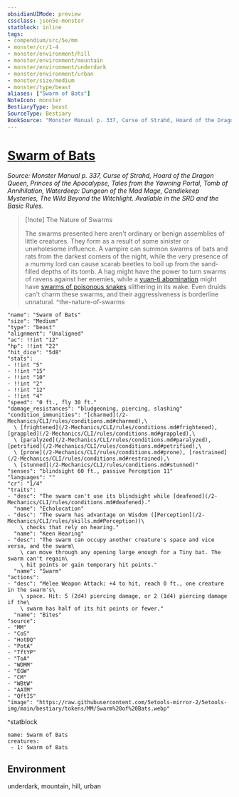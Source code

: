 ```yaml
---
obsidianUIMode: preview
cssclass: json5e-monster
statblock: inline
tags:
- compendium/src/5e/mm
- monster/cr/1-4
- monster/environment/hill
- monster/environment/mountain
- monster/environment/underdark
- monster/environment/urban
- monster/size/medium
- monster/type/beast
aliases: ["Swarm of Bats"]
NoteIcon: monster
BestiaryType: beast
SourceType: Bestiary
BookSource: "Monster Manual p. 337, Curse of Strahd, Hoard of the Dragon Queen, Princes of the Apocalypse, Tales from the Yawning Portal, Tomb of Annihilation, Waterdeep: Dungeon of the Mad Mage, Candlekeep Mysteries, The Wild Beyond the Witchlight. Available in the SRD and the Basic Rules."
---
```

# [Swarm of Bats](2-Mechanics/CLI/bestiary/beast/swarm-of-bats.md)
*Source: Monster Manual p. 337, Curse of Strahd, Hoard of the Dragon Queen, Princes of the Apocalypse, Tales from the Yawning Portal, Tomb of Annihilation, Waterdeep: Dungeon of the Mad Mage, Candlekeep Mysteries, The Wild Beyond the Witchlight. Available in the SRD and the Basic Rules.*  

> [!note] The Nature of Swarms
> 
> The swarms presented here aren't ordinary or benign assemblies of little creatures. They form as a result of some sinister or unwholesome influence. A vampire can summon swarms of bats and rats from the darkest corners of the night, while the very presence of a mummy lord can cause scarab beetles to boil up from the sand-filled depths of its tomb. A hag might have the power to turn swarms of ravens against her enemies, while a [yuan-ti abomination](/2-Mechanics/CLI/bestiary/monstrosity/yuan-ti-abomination.md) might have [swarms of poisonous snakes](/2-Mechanics/CLI/bestiary/beast/swarm-of-poisonous-snakes.md) slithering in its wake. Even druids can't charm these swarms, and their aggressiveness is borderline unnatural.
^the-nature-of-swarms

```statblock
"name": "Swarm of Bats"
"size": "Medium"
"type": "beast"
"alignment": "Unaligned"
"ac": !!int "12"
"hp": !!int "22"
"hit_dice": "5d8"
"stats":
- !!int "5"
- !!int "15"
- !!int "10"
- !!int "2"
- !!int "12"
- !!int "4"
"speed": "0 ft., fly 30 ft."
"damage_resistances": "bludgeoning, piercing, slashing"
"condition_immunities": "[charmed](/2-Mechanics/CLI/rules/conditions.md#charmed),\
  \ [frightened](/2-Mechanics/CLI/rules/conditions.md#frightened), [grappled](/2-Mechanics/CLI/rules/conditions.md#grappled),\
  \ [paralyzed](/2-Mechanics/CLI/rules/conditions.md#paralyzed), [petrified](/2-Mechanics/CLI/rules/conditions.md#petrified),\
  \ [prone](/2-Mechanics/CLI/rules/conditions.md#prone), [restrained](/2-Mechanics/CLI/rules/conditions.md#restrained),\
  \ [stunned](/2-Mechanics/CLI/rules/conditions.md#stunned)"
"senses": "blindsight 60 ft., passive Perception 11"
"languages": ""
"cr": "1/4"
"traits":
- "desc": "The swarm can't use its blindsight while [deafened](/2-Mechanics/CLI/rules/conditions.md#deafened)."
  "name": "Echolocation"
- "desc": "The swarm has advantage on Wisdom ([Perception](/2-Mechanics/CLI/rules/skills.md#Perception))\
    \ checks that rely on hearing."
  "name": "Keen Hearing"
- "desc": "The swarm can occupy another creature's space and vice versa, and the swarm\
    \ can move through any opening large enough for a Tiny bat. The swarm can't regain\
    \ hit points or gain temporary hit points."
  "name": "Swarm"
"actions":
- "desc": "Melee Weapon Attack: +4 to hit, reach 0 ft., one creature in the swarm's\
    \ space. Hit: 5 (2d4) piercing damage, or 2 (1d4) piercing damage if the\
    \ swarm has half of its hit points or fewer."
  "name": "Bites"
"source":
- "MM"
- "CoS"
- "HotDQ"
- "PotA"
- "TftYP"
- "ToA"
- "WDMM"
- "EGW"
- "CM"
- "WBtW"
- "AATM"
- "QftIS"
"image": "https://raw.githubusercontent.com/5etools-mirror-2/5etools-img/main/bestiary/tokens/MM/Swarm%20of%20Bats.webp"
```
^statblock

```encounter-table
name: Swarm of Bats
creatures:
 - 1: Swarm of Bats
```

## Environment

underdark, mountain, hill, urban